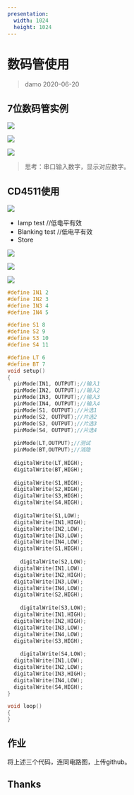 ```yaml
---
presentation:
  width: 1024
  height: 1024
---
```


<!-- slide -->

# 数码管使用

> damo
> 2020-06-20

<!-- slide -->

## 7位数码管实例

![](img/led8.png)

![](img/digiTube7.png)

<!-- slide -->

![](img/dt7.jpeg)
> 思考：串口输入数字，显示对应数字。

<!-- slide -->

## CD4511使用
![](img/cd4511.png)

- lamp test //低电平有效
- Blanking test //低电平有效
- Store

<!-- slide -->
![](img/cd4511-t.jpg)

<!-- slide -->
![](img/cd4511_exp.png)
<!-- slide -->
![](img/l3.png)
```cpp
#define IN1 2
#define IN2 3
#define IN3 4
#define IN4 5

#define S1 8
#define S2 9
#define S3 10
#define S4 11

#define LT 6
#define BT 7
void setup()
{
  pinMode(IN1, OUTPUT);//输入1
  pinMode(IN2, OUTPUT);//输入2
  pinMode(IN3, OUTPUT);//输入3
  pinMode(IN4, OUTPUT);//输入4
  pinMode(S1, OUTPUT);//片选1
  pinMode(S2, OUTPUT);//片选2
  pinMode(S3, OUTPUT);//片选3
  pinMode(S4, OUTPUT);//片选4
  
  pinMode(LT,OUTPUT);//测试
  pinMode(BT,OUTPUT);//消隐
  
  digitalWrite(LT,HIGH);
  digitalWrite(BT,HIGH);
  
  digitalWrite(S1,HIGH);
  digitalWrite(S2,HIGH);
  digitalWrite(S3,HIGH);
  digitalWrite(S4,HIGH);
  
  digitalWrite(S1,LOW);
  digitalWrite(IN1,HIGH);
  digitalWrite(IN2,LOW);
  digitalWrite(IN3,LOW);
  digitalWrite(IN4,LOW);
  digitalWrite(S1,HIGH);
  
    digitalWrite(S2,LOW);
  digitalWrite(IN1,LOW);
  digitalWrite(IN2,HIGH);
  digitalWrite(IN3,LOW);
  digitalWrite(IN4,LOW);
  digitalWrite(S2,HIGH);
  
    digitalWrite(S3,LOW);
  digitalWrite(IN1,HIGH);
  digitalWrite(IN2,HIGH);
  digitalWrite(IN3,LOW);
  digitalWrite(IN4,LOW);
  digitalWrite(S3,HIGH);
  
    digitalWrite(S4,LOW);
  digitalWrite(IN1,LOW);
  digitalWrite(IN2,LOW);
  digitalWrite(IN3,HIGH);
  digitalWrite(IN4,LOW);
  digitalWrite(S4,HIGH);
}

void loop()
{ 
}
```

<!-- slide -->

## 作业

将上述三个代码，连同电路图，上传github。

<!-- slide -->

## Thanks